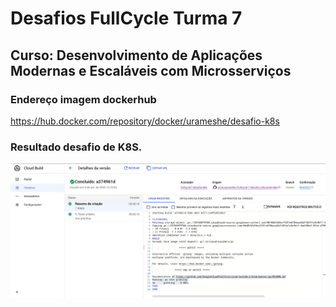 # Desafios FullCycle Turma 7
## Curso: Desenvolvimento de Aplicações Modernas e Escaláveis com Microsserviços

### Endereço imagem dockerhub

https://hub.docker.com/repository/docker/urameshe/desafio-k8s

### Resultado desafio de K8S.

![ci](./.github/imgs/desafio-k8s.png)